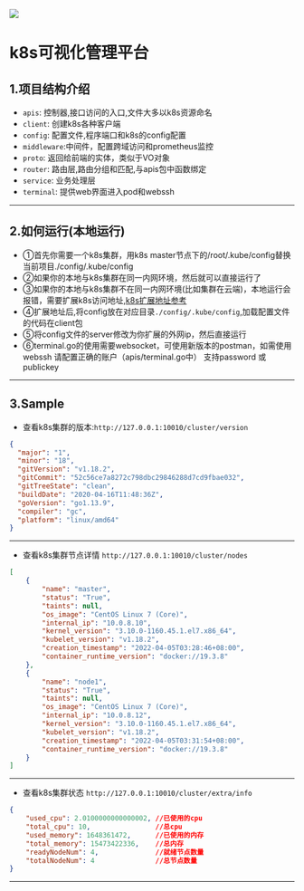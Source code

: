 ![](https://img.shields.io/badge/-kubernetes--admin--backend-green)
# k8s可视化管理平台
## 1.项目结构介绍
* `apis`: 控制器,接口访问的入口,文件大多以k8s资源命名
* `client`: 创建k8s各种客户端
* `config`: 配置文件,程序端口和k8s的config配置
* `middleware`:中间件，配置跨域访问和prometheus监控
* `proto`: 返回给前端的实体，类似于VO对象
* `router`: 路由层,路由分组和匹配,与apis包中函数绑定
* `service`: 业务处理层
* `terminal`: 提供web界面进入pod和webssh
***
## 2.如何运行(本地运行)
* ①首先你需要一个k8s集群，用k8s master节点下的/root/.kube/config替换当前项目./config/.kube/config
* ②如果你的本地与k8s集群在同一内网环境，然后就可以直接运行了
* ③如果你的本地与k8s集群不在同一内网环境(比如集群在云端)，本地运行会报错，需要扩展k8s访问地址,[k8s扩展地址参考](https://blog.csdn.net/marlinlm/article/details/122166105)
* ④扩展地址后,将config放在对应目录`./config/.kube/config`,加载配置文件的代码在client包
* ⑤将config文件的server修改为你扩展的外网ip，然后直接运行
* ⑥terminal.go的使用需要websocket，可使用新版本的postman，如需使用webssh 请配置正确的账户（apis/terminal.go中） 支持password 或publickey
***
## 3.Sample
* 查看k8s集群的版本:`http://127.0.0.1:10010/cluster/version`
```json
{
  "major": "1",
  "minor": "18",
  "gitVersion": "v1.18.2",
  "gitCommit": "52c56ce7a8272c798dbc29846288d7cd9fbae032",
  "gitTreeState": "clean",
  "buildDate": "2020-04-16T11:48:36Z",
  "goVersion": "go1.13.9",
  "compiler": "gc",
  "platform": "linux/amd64"
}
```
***
* 查看k8s集群节点详情 `http://127.0.0.1:10010/cluster/nodes`
```json
[
    {
        "name": "master",
        "status": "True",
        "taints": null,
        "os_image": "CentOS Linux 7 (Core)",
        "internal_ip": "10.0.8.10",
        "kernel_version": "3.10.0-1160.45.1.el7.x86_64",
        "kubelet_version": "v1.18.2",
        "creation_timestamp": "2022-04-05T03:28:46+08:00",
        "container_runtime_version": "docker://19.3.8"
    },
    {
        "name": "node1",
        "status": "True",
        "taints": null,
        "os_image": "CentOS Linux 7 (Core)",
        "internal_ip": "10.0.8.12",
        "kernel_version": "3.10.0-1160.45.1.el7.x86_64",
        "kubelet_version": "v1.18.2",
        "creation_timestamp": "2022-04-05T03:31:54+08:00",
        "container_runtime_version": "docker://19.3.8"
    }
]
```
***
* 查看k8s集群状态 `http://127.0.0.1:10010/cluster/extra/info`
```json
{
    "used_cpu": 2.0100000000000002, //已使用的cpu
    "total_cpu": 10,                //总cpu
    "used_memory": 1648361472,      //已使用的内存
    "total_memory": 15473422336,    //总内存
    "readyNodeNum": 4,              //就绪节点数量
    "totalNodeNum": 4               //总节点数量
}
```
***



